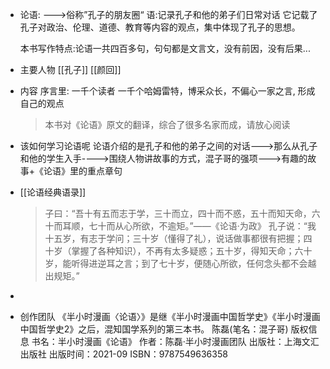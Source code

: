 - 论语:
  --->俗称”孔子的朋友圈“
  语:记录孔子和他的弟子们日常对话
  它记载了孔子对政治、伦理、道德、教育等内容的观点，集中体现了孔子的思想。
  
  本书写作特点:论语一共四百多句，句句都是文言文，没有前因，没有后果...
- 主要人物
  [[孔子]]
  [[颜回]]
- 内容
  序言里:
  一千个读者 一千个哈姆雷特，博采众长，不偏心一家之言, 形成自己的观点
  
  >本书对《论语》原文的翻译，综合了很多名家而成，请放心阅读
- 该如何学习论语呢
  论语介绍的是孔子和他的弟子之间的对话--->那么从孔子和他的学生入手---->围绕人物讲故事的方式，混子哥的强项--->有趣的故事+《论语》里的重点章句
- [[论语经典语录]]
  >子曰：“吾十有五而志于学，三十而立，四十而不惑，五十而知天命，六十而耳顺，七十而从心所欲，不逾矩。”——《论语·为政》
  孔子说：“我十五岁，有志于学问；三十岁（懂得了礼），说话做事都很有把握；四十岁（掌握了各种知识），不再有太多疑惑；五十岁，得知天命；六十岁，能听得进逆耳之言；到了七十岁，便随心所欲，任何念头都不会越出规矩。”
-
- 创作团队
  《半小时漫画〈论语〉》是继《半小时漫画中国哲学史》《半小时漫画中国哲学史2》之后，混知国学系列的第三本书。
  陈磊(笔名：混子哥)
  版权信息
  书名：半小时漫画《论语》
  作者：陈磊·半小时漫画团队
  出版社：上海文汇出版社
  出版时间：2021-09
  ISBN：9787549636358